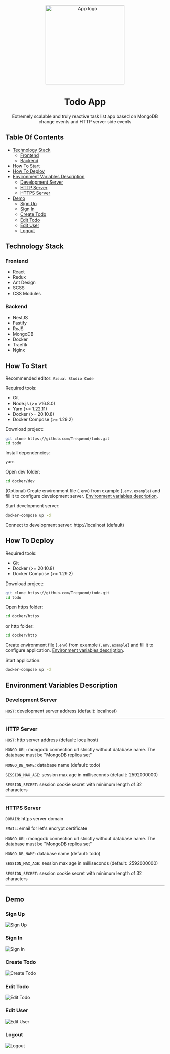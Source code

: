 <p align="center">
  <img src="media/logo.png" alt="App logo" width="250">
</p>

<h1 align="center">
  Todo App
</h1>

<p align="center">
  Extremely scalable and truly reactive task list app based on MongoDB change events and HTTP server side events
</p>

## Table Of Contents

- [Technology Stack](#technology-stack)
  - [Frontend](#frontend)
  - [Backend](#backend)
- [How To Start](#how-to-start)
- [How To Deploy](#how-to-deploy)
- [Environment Variables Description](#environment-variables-description)
  - [Development Server](#development-server)
  - [HTTP Server](#http-server)
  - [HTTPS Server](#https-server)
- [Demo](#demo)
  - [Sign Up](#sign-up)
  - [Sign In](#sign-in)
  - [Create Todo](#create-todo)
  - [Edit Todo](#edit-todo)
  - [Edit User](#edit-user)
  - [Logout](#logout)

## Technology Stack

### Frontend

- React
- Redux
- Ant Design
- SCSS
- CSS Modules

### Backend

- NestJS
- Fastify
- RxJS
- MongoDB
- Docker
- Traefik
- Nginx

## How To Start

Recommended editor: `Visual Studio Code`

Required tools:

- Git
- Node.js (>= v16.8.0)
- Yarn (>= 1.22.11)
- Docker (>= 20.10.8)
- Docker Compose (>= 1.29.2)

Download project:

```bash
git clone https://github.com/Trequend/todo.git
cd todo
```

Install dependencies:

```bash
yarn
```

Open dev folder:

```bash
cd docker/dev
```

(Optional) Create environment file (`.env`) from example (`.env.example`) and fill it to configure development server. [Environment variables description](#environment-variables-description).

Start development server:

```bash
docker-compose up -d
```

Connect to development server: http://localhost (default)

## How To Deploy

Required tools:

- Git
- Docker (>= 20.10.8)
- Docker Compose (>= 1.29.2)

Download project:

```bash
git clone https://github.com/Trequend/todo.git
cd todo
```

Open https folder:

```bash
cd docker/https
```

or http folder:

```bash
cd docker/http
```

Create environment file (`.env`) from example (`.env.example`) and fill it to configure application. [Environment variables description](#environment-variables-description).

Start application:

```bash
docker-compose up -d
```

## Environment Variables Description

### Development Server

`HOST`: development server address (default: localhost)

---

### HTTP Server

`HOST`: http server address (default: localhost)

`MONGO_URL`: mongodb connection url strictly without database name. The database must be "MongoDB replica set"

`MONGO_DB_NAME`: database name (default: todo)

`SESSION_MAX_AGE`: session max age in milliseconds (default: 2592000000)

`SESSION_SECRET`: session cookie secret with minimum length of 32 characters

---

### HTTPS Server

`DOMAIN`: https server domain

`EMAIL`: email for let's encrypt certificate

`MONGO_URL`: mongodb connection url strictly without database name. The database must be "MongoDB replica set"

`MONGO_DB_NAME`: database name (default: todo)

`SESSION_MAX_AGE`: session max age in milliseconds (default: 2592000000)

`SESSION_SECRET`: session cookie secret with minimum length of 32 characters

---

## Demo

### Sign Up

![Sign Up](media/sign-up.gif)

### Sign In

![Sign In](media/sign-in.gif)

### Create Todo

![Create Todo](media/create-todo.gif)

### Edit Todo

![Edit Todo](media/edit-todo.gif)

### Edit User

![Edit User](media/edit-user.gif)

### Logout

![Logout](media/logout.gif)
